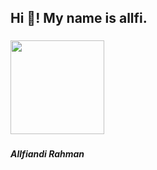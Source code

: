 <h2 align="left">Hi 👋! My name is allfi.</h2>

###

<img align="center" height="150" src="https://i.imgflip.com/814sid.gif"  />

###

#### _Allfiandi Rahman_
